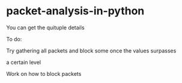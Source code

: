 # packet-analysis-in-python

You can get the quituple details 

To do:

Try gathering all packets and block some once the values surpasses

a certain level

Work on how to block packets
